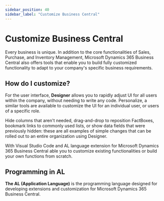 ```yaml
---
sidebar_position: 40
sidebar_label: "Customize Business Central"
---
```

# Customize Business Central

Every business is unique. In addition to the core functionalities of Sales, Purchase, and Inventory Management, Microsoft Dynamics 365 Business Central also offers tools that enable you to build fully customized functionality to adapt to your company's specific business requirements.

## How do I customize?

For the user interface, **Designer** allows you to rapidly adjust UI for all users within the company, without needing to write any code. Personalize, a similar tools are available to customize the UI for an individual user, or users of a specific role.

Hide columns that aren't needed, drag-and-drop to reposition FactBoxes, bookmark links to commonly used lists, or show data fields that were previously hidden: these are all examples of simple changes that can be rolled out to an entire organization using Designer.

With Visual Studio Code and AL language extension for Microsoft Dynamics 365 Business Central  able you to customize existing functionalities or build your own functions from scratch.

## Programming in AL

**The AL (Application Language)** is the programming language designed for developing extensions and customization for Microsoft Dynamics 365 Business Central.
